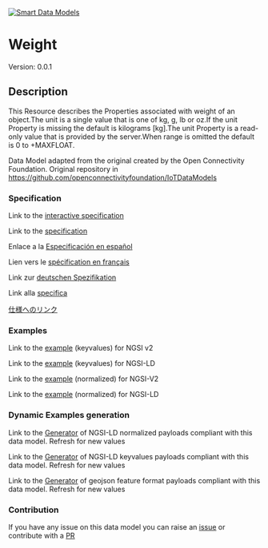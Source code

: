 [![Smart Data Models](https://smartdatamodels.org/wp-content/uploads/2022/01/SmartDataModels_logo.png "Logo")](https://smartdatamodels.org)
# Weight
Version: 0.0.1

## Description 

This Resource describes the Properties associated with weight of an object.The unit is a single value that is one of kg, g, lb or oz.If the unit Property is missing the default is kilograms [kg].The unit Property is a read-only value that is provided by the server.When range is omitted the default is 0 to +MAXFLOAT.

Data Model adapted from the original created by the Open Connectivity Foundation. Original repository in https://github.com/openconnectivityfoundation/IoTDataModels
### Specification

Link to the [interactive specification](https://swagger.lab.fiware.org/?url=https://smart-data-models.github.io/dataModel.OCF/Weight/swagger.yaml)

Link to the [specification](https://github.com/smart-data-models/dataModel.OCF/blob/master/Weight/doc/spec.md)

Enlace a la [Especificación en español](https://github.com/smart-data-models/dataModel.OCF/blob/master/Weight/doc/spec_ES.md)

Lien vers le [spécification en français](https://github.com/smart-data-models/dataModel.OCF/blob/master/Weight/doc/spec_FR.md)

Link zur [deutschen Spezifikation](https://github.com/smart-data-models/dataModel.OCF/blob/master/Weight/doc/spec_DE.md)

Link alla [specifica](https://github.com/smart-data-models/dataModel.OCF/blob/master/Weight/doc/spec_IT.md)

[仕様へのリンク](https://github.com/smart-data-models/dataModel.OCF/blob/master/Weight/doc/spec_JA.md)
### Examples

Link to the [example](https://smart-data-models.github.io/dataModel.OCF/Weight/examples/example.json) (keyvalues) for NGSI v2

Link to the [example](https://smart-data-models.github.io/dataModel.OCF/Weight/examples/example.jsonld) (keyvalues) for NGSI-LD

Link to the [example](https://smart-data-models.github.io/dataModel.OCF/Weight/examples/example-normalized.json) (normalized) for NGSI-V2

Link to the [example](https://smart-data-models.github.io/dataModel.OCF/Weight/examples/example-normalized.jsonld) (normalized) for NGSI-LD
### Dynamic Examples generation

Link to the [Generator](https://smartdatamodels.org/extra/ngsi-ld_generator.php?schemaUrl=https://raw.githubusercontent.com/smart-data-models/dataModel.OCF/master/Weight/schema.json&email=info@smartdatamodels.org) of NGSI-LD normalized payloads compliant with this data model. Refresh for new values

Link to the [Generator](https://smartdatamodels.org/extra/ngsi-ld_generator_keyvalues.php?schemaUrl=https://raw.githubusercontent.com/smart-data-models/dataModel.OCF/master/Weight/schema.json&email=info@smartdatamodels.org) of NGSI-LD keyvalues payloads compliant with this data model. Refresh for new values

Link to the [Generator](https://smartdatamodels.org/extra/geojson_features_generator.php?schemaUrl=https://raw.githubusercontent.com/smart-data-models/dataModel.OCF/master/Weight/schema.json&email=info@smartdatamodels.org) of geojson feature format payloads compliant with this data model. Refresh for new values
### Contribution

 If you have any issue on this data model you can raise an [issue](https://github.com/smart-data-models/dataModel.OCF/issues)  or contribute with a [PR](https://github.com/smart-data-models/dataModel.OCF/pulls)